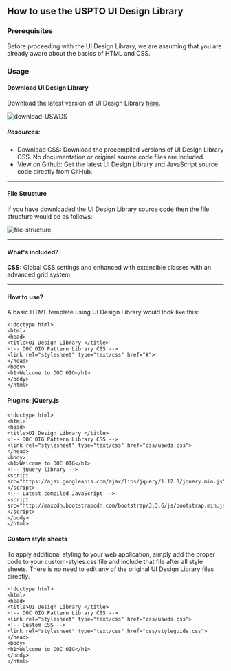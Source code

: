 ## How to use the USPTO UI Design Library

### Prerequisites

Before proceeding with the UI Design Library, we are assuming that you are already aware about the basics of HTML and CSS. 

### Usage

#### Download UI Design Library
Download the latest version of UI Design Library [here](http://DepartmentOfCommerce-OIG.github.io/designpatterns/1.x/docs/resources.html).

![download-USWDS](https://raw.githubusercontent.com/DepartmentOfCommerce-OIG/designpatterns/gh-pages/resources/tut-resources/ui-intro.png)


##### Resources:
- Download CSS: Download the precompiled versions of UI Design Library CSS. No documentation or original source code files are included. 
- View on Github: Get the latest UI Design Library and JavaScript source code directly from GitHub. 

---

#### File Structure
If you have downloaded the UI Design Library source code then the file structure would be as follows:

![file-structure](https://raw.githubusercontent.com/DepartmentOfCommerce-OIG/designpatterns/gh-pages/resources/tut-resources/ui-file-structure.png)

---

#### What's included?

**CSS:** Global CSS settings and enhanced with extensible classes with an advanced grid system.  

---

#### How to use?
A basic HTML template using UI Design Library would look like this:
```
<!doctype html>
<html>
<head>
<title>UI Design Library </title>
<!-- DOC OIG Pattern Library CSS -->
<link rel="stylesheet" type="text/css" href="#">
</head>
<body>
<h1>Welcome to DOC OIG</h1>
</body>
</html>
```
#### Plugins: jQuery.js
```
<!doctype html>
<html>
<head>
<title>UI Design Library </title>
<!-- DOC OIG Pattern Library CSS -->
<link rel="stylesheet" type="text/css" href="css/uswds.css">
</head>
<body>
<h1>Welcome to DOC OIG</h1>
<!-- jQuery library -->
<script src="https://ajax.googleapis.com/ajax/libs/jquery/1.12.0/jquery.min.js"></script>
<!-- Latest compiled JavaScript -->
<script src="http://maxcdn.bootstrapcdn.com/bootstrap/3.3.6/js/bootstrap.min.js"></script>
</body>
</html>
```

#### Custom style sheets
To apply additional styling to your web application, simply add the proper code to your custom-styles.css file and include that file after all style sheets. There is no need to edit any of the original UI Design Library files directly.
```
<!doctype html>
<html>
<head>
<title>UI Design Library </title>
<!-- DOC OIG Pattern Library CSS -->
<link rel="stylesheet" type="text/css" href="css/uswds.css">
<!-- Custom CSS -->
<link rel="stylesheet" type="text/css" href="css/styleguide.css">
</head>
<body>
<h1>Welcome to DOC OIG</h1>
</body>
</html>
```


